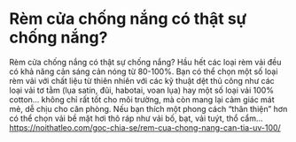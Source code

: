 # Rèm cửa chống nắng có thật sự chống nắng?

Rèm cửa chống nắng có thật sự chống nắng?
Hầu hết các loại rèm vải đều có khả năng cản sáng cản nóng từ 80-100%. Bạn có thể chọn một số loại rèm vải với chất liệu từ thiên nhiên với các kỹ thuật dệt thủ công như các loại vải tơ tằm (lụa satin, đũi, habotai, voan lụa) hay một số loại vải 100% cotton… không chỉ rất tốt cho môi trường, mà còn mang lại cảm giác mát mẻ, dễ chịu cho căn phòng. Nếu bạn thích một phong cách “thân thiện” hơn có thể chọn vải bề mặt hơi thô ráp như vải bố, bạt, vải tuýt, thổ cẩm…
https://noithatleo.com/goc-chia-se/rem-cua-chong-nang-can-tia-uv-100/
